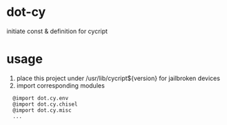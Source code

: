 # dot-cy
initiate const &amp; definition for cycript


# usage 
1. place this project under /usr/lib/cycript${version} for jailbroken devices
2. import corresponding modules
```cycript
  @import dot.cy.env
  @import dot.cy.chisel
  @import dot.cy.misc
  ...
```
